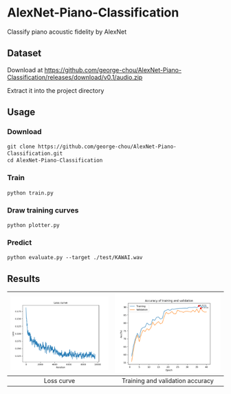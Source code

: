 # AlexNet-Piano-Classification

Classify piano acoustic fidelity by AlexNet

<!-- [![license](https://img.shields.io/github/license/george-chou/AlexNet-Piano-Classification.svg)](https://github.com/george-chou/AlexNet-Piano-Classification/blob/master/LICENSE)
[![Python application](https://github.com/george-chou/AlexNet-Piano-Classification/workflows/Python%20application/badge.svg)](https://github.com/george-chou/AlexNet-Piano-Classification/actions)
[![Github All Releases](https://img.shields.io/github/downloads-pre/george-chou/AlexNet-Piano-Classification/v1.2/total)](https://github.com/george-chou/AlexNet-Piano-Classification/releases) -->

## Dataset

Download at <https://github.com/george-chou/AlexNet-Piano-Classification/releases/download/v0.1/audio.zip>

Extract it into the project directory

## Usage

### Download

```
git clone https://github.com/george-chou/AlexNet-Piano-Classification.git
cd AlexNet-Piano-Classification
```

### Train

```
python train.py
```

### Draw training curves

```
python plotter.py
```

### Predict

```
python evaluate.py --target ./test/KAWAI.wav
```

## Results

| <img src="./results/loss.png"/> |  <img src="./results/acc.png"/>  |
| :-----------------------------: | :------------------------------: |
|           Loss curve            | Training and validation accuracy |

